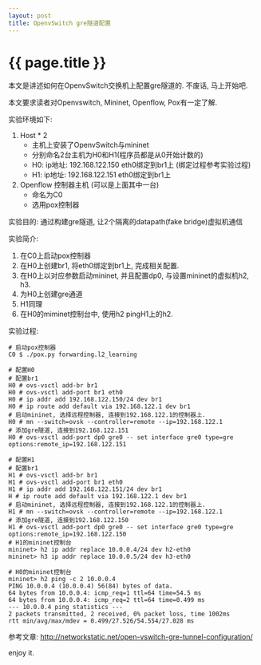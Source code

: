 ```yaml
---
layout: post
title: OpenvSwitch gre隧道配置
---
```


{{ page.title }}
================

本文是讲述如何在OpenvSwitch交换机上配置gre隧道的. 不废话, 马上开始吧.

本文要求读者对Openvswitch, Mininet, Openflow, Pox有一定了解.

实验环境如下:

1. Host * 2
    * 主机上安装了OpenvSwitch与mininet
    * 分别命名2台主机为H0和H1(程序员都是从0开始计数的)
    * H0: ip地址: 192.168.122.150 eth0绑定到br1上 (绑定过程参考实验过程)
    * H1: ip地址: 192.168.122.151 eth0绑定到br1上
1. Openflow 控制器主机 (可以是上面其中一台)
    * 命名为C0
    * 选用pox控制器

实验目的: 通过构建gre隧道, 让2个隔离的datapath(fake bridge)虚拟机通信

实验简介:

1. 在C0上启动pox控制器
1. 在H0上创建br1, 将eth0绑定到br1上, 完成相关配置.
1. 在H0上以对应参数启动mininet, 并且配置dp0, 与设置mininet的虚拟机h2, h3.
1. 为H0上创建gre通道
1. H1同理
1. 在H0的miminet控制台中, 使用h2 pingH1上的h2.

实验过程:

    # 启动pox控制器
    C0 $ ./pox.py forwarding.l2_learning

    # 配置H0
    # 配置br1
    H0 # ovs-vsctl add-br br1
    H0 # ovs-vsctl add-port br1 eth0
    H0 # ip addr add 192.168.122.150/24 dev br1
    H0 # ip route add default via 192.168.122.1 dev br1
    # 启动mininet, 选择远程控制器, 连接到192.168.122.1的控制器上.
    H0 # mn --switch=ovsk --controller=remote --ip=192.168.122.1
    # 添加gre隧道, 连接到192.168.122.151
    H0 # ovs-vsctl add-port dp0 gre0 -- set interface gre0 type=gre options:remote_ip=192.168.122.151

    # 配置H1
    # 配置br1
    H1 # ovs-vsctl add-br br1
    H1 # ovs-vsctl add-port br1 eth0
    H1 # ip addr add 192.168.122.151/24 dev br1
    H # ip route add default via 192.168.122.1 dev br1
    # 启动mininet, 选择远程控制器, 连接到192.168.122.1的控制器上.
    H1 # mn --switch=ovsk --controller=remote --ip=192.168.122.1
    # 添加gre隧道, 连接到192.168.122.150
    H1 # ovs-vsctl add-port dp0 gre0 -- set interface gre0 type=gre options:remote_ip=192.168.122.150
    # H1的mininet控制台
    mininet> h2 ip addr replace 10.0.0.4/24 dev h2-eth0
    mininet> h3 ip addr replace 10.0.0.5/24 dev h3-eth0

    # H0的mininet控制台
    mininet> h2 ping -c 2 10.0.0.4
    PING 10.0.0.4 (10.0.0.4) 56(84) bytes of data.
    64 bytes from 10.0.0.4: icmp_req=1 ttl=64 time=54.5 ms
    64 bytes from 10.0.0.4: icmp_req=2 ttl=64 time=0.499 ms
    --- 10.0.0.4 ping statistics ---
    2 packets transmitted, 2 received, 0% packet loss, time 1002ms
    rtt min/avg/max/mdev = 0.499/27.526/54.554/27.028 ms

参考文章: <http://networkstatic.net/open-vswitch-gre-tunnel-configuration/>

enjoy it.